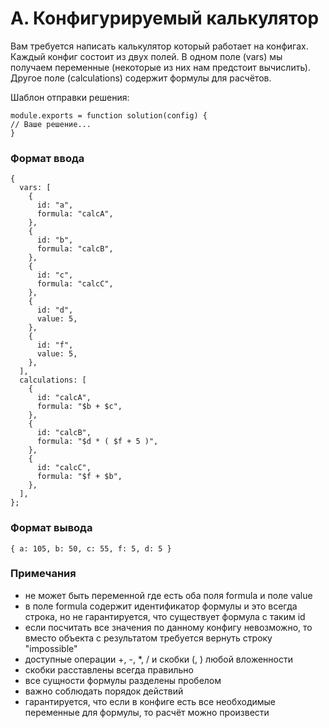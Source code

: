 # A. Конфигурируемый калькулятор

Вам требуется написать калькулятор который работает на конфигах. Каждый конфиг состоит из двух полей. В одном поле (vars) мы получаем переменные (некоторые из них нам предстоит вычислить). Другое поле (calculations) содержит формулы для расчётов.

Шаблон отправки решения:

```
module.exports = function solution(config) {
// Ваше решение...
}
```

### Формат ввода

```
{
  vars: [
    {
      id: "a",
      formula: "calcA",
    },
    {
      id: "b",
      formula: "calcB",
    },
    {
      id: "c",
      formula: "calcC",
    },
    {
      id: "d",
      value: 5,
    },
    {
      id: "f",
      value: 5,
    },
  ],
  calculations: [
    {
      id: "calcA",
      formula: "$b + $c",
    },
    {
      id: "calcB",
      formula: "$d * ( $f + 5 )",
    },
    {
      id: "calcC",
      formula: "$f + $b",
    },
  ],
};
```

### Формат вывода

```
{ a: 105, b: 50, c: 55, f: 5, d: 5 }
```

### Примечания

- не может быть переменной где есть оба поля formula и поле value
- в поле formula содержит идентификатор формулы и это всегда строка, но не гарантируется, что существует формула с таким id
- если посчитать все значения по данному конфигу невозможно, то вместо объекта с результатом требуется вернуть строку "impossible"
- доступные операции +, -, \*, / и скобки (, ) любой вложенности
- скобки расставлены всегда правильно
- все сущности формулы разделены пробелом
- важно соблюдать порядок действий
- гарантируется, что если в конфиге есть все необходимые переменные для формулы, то расчёт можно произвести
